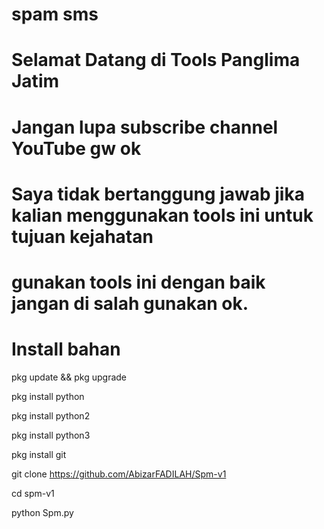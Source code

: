 # spam sms
# Selamat Datang di Tools Panglima Jatim 
# Jangan lupa subscribe channel YouTube gw ok
# Saya tidak bertanggung jawab jika kalian menggunakan tools ini untuk tujuan kejahatan 
# gunakan tools ini dengan baik jangan di salah gunakan ok. 
# Install bahan 
pkg update && pkg upgrade

pkg install python

pkg install python2

pkg install python3

pkg install git

git clone https://github.com/AbizarFADILAH/Spm-v1

cd spm-v1

python Spm.py
